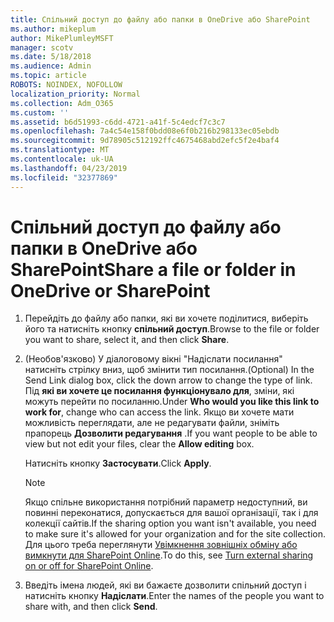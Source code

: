 ```yaml
---
title: Спільний доступ до файлу або папки в OneDrive або SharePoint
ms.author: mikeplum
author: MikePlumleyMSFT
manager: scotv
ms.date: 5/18/2018
ms.audience: Admin
ms.topic: article
ROBOTS: NOINDEX, NOFOLLOW
localization_priority: Normal
ms.collection: Adm_O365
ms.custom: ''
ms.assetid: b6d51993-c6dd-4721-a41f-5c4edcf7c3c7
ms.openlocfilehash: 7a4c54e158f0bdd08e6f0b216b298133ec05ebdb
ms.sourcegitcommit: 9d78905c512192ffc4675468abd2efc5f2e4baf4
ms.translationtype: MT
ms.contentlocale: uk-UA
ms.lasthandoff: 04/23/2019
ms.locfileid: "32377869"
---
```

# <a name="share-a-file-or-folder-in-onedrive-or-sharepoint"></a><span data-ttu-id="d4c18-102">Спільний доступ до файлу або папки в OneDrive або SharePoint</span><span class="sxs-lookup"><span data-stu-id="d4c18-102">Share a file or folder in OneDrive or SharePoint</span></span>

1. <span data-ttu-id="d4c18-103">Перейдіть до файлу або папки, які ви хочете поділитися, виберіть його та натисніть кнопку **спільний доступ**.</span><span class="sxs-lookup"><span data-stu-id="d4c18-103">Browse to the file or folder you want to share, select it, and then click **Share**.</span></span>
    
2. <span data-ttu-id="d4c18-104">(Необов'язково) У діалоговому вікні "Надіслати посилання" натисніть стрілку вниз, щоб змінити тип посилання.</span><span class="sxs-lookup"><span data-stu-id="d4c18-104">(Optional) In the Send Link dialog box, click the down arrow to change the type of link.</span></span> <span data-ttu-id="d4c18-105">Під **які ви хочете це посилання функціонувало для**, зміни, які можуть перейти по посиланню.</span><span class="sxs-lookup"><span data-stu-id="d4c18-105">Under **Who would you like this link to work for**, change who can access the link.</span></span> <span data-ttu-id="d4c18-106">Якщо ви хочете мати можливість переглядати, але не редагувати файли, зніміть прапорець **Дозволити редагування** .</span><span class="sxs-lookup"><span data-stu-id="d4c18-106">If you want people to be able to view but not edit your files, clear the **Allow editing** box.</span></span> 
    
    <span data-ttu-id="d4c18-107">Натисніть кнопку **Застосувати**.</span><span class="sxs-lookup"><span data-stu-id="d4c18-107">Click **Apply**.</span></span>
    
    > [!NOTE]
    > <span data-ttu-id="d4c18-108">Якщо спільне використання потрібний параметр недоступний, ви повинні переконатися, допускається для вашої організації, так і для колекції сайтів.</span><span class="sxs-lookup"><span data-stu-id="d4c18-108">If the sharing option you want isn't available, you need to make sure it's allowed for your organization and for the site collection.</span></span> <span data-ttu-id="d4c18-109">Для цього треба переглянути [Увімкнення зовнішніх обміну або вимкнути для SharePoint Online](https://go.microsoft.com/fwlink/?linkid=866426).</span><span class="sxs-lookup"><span data-stu-id="d4c18-109">To do this, see [Turn external sharing on or off for SharePoint Online](https://go.microsoft.com/fwlink/?linkid=866426).</span></span> 
  
3. <span data-ttu-id="d4c18-110">Введіть імена людей, які ви бажаєте дозволити спільний доступ і натисніть кнопку **Надіслати**.</span><span class="sxs-lookup"><span data-stu-id="d4c18-110">Enter the names of the people you want to share with, and then click **Send**.</span></span>
    

